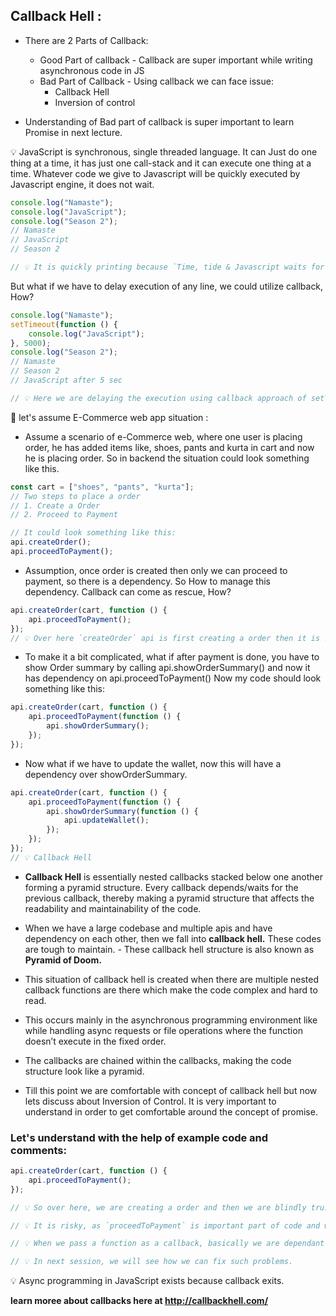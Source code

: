 ## Callback Hell :

-   There are 2 Parts of Callback:

    -   Good Part of callback - Callback are super important while writing asynchronous code in JS
    -   Bad Part of Callback - Using callback we can face issue:
        -   Callback Hell
        -   Inversion of control

-   Understanding of Bad part of callback is super important to learn Promise in next lecture.

💡 JavaScript is synchronous, single threaded language. It can Just do one thing at a time, it has just one call-stack and it can execute one thing at a time. Whatever code we give to Javascript will be quickly executed by Javascript engine, it does not wait.

```js
console.log("Namaste");
console.log("JavaScript");
console.log("Season 2");
// Namaste
// JavaScript
// Season 2

// 💡 It is quickly printing because `Time, tide & Javascript waits for none.`
```

But what if we have to delay execution of any line, we could utilize callback, How?

```js
console.log("Namaste");
setTimeout(function () {
    console.log("JavaScript");
}, 5000);
console.log("Season 2");
// Namaste
// Season 2
// JavaScript after 5 sec

// 💡 Here we are delaying the execution using callback approach of setTimeout.
```

🛒 let's assume E-Commerce web app situation :

-   Assume a scenario of e-Commerce web, where one user is placing order, he has added items like, shoes, pants and kurta in cart and now he is placing order. So in backend the situation could look something like this.

```js
const cart = ["shoes", "pants", "kurta"];
// Two steps to place a order
// 1. Create a Order
// 2. Proceed to Payment

// It could look something like this:
api.createOrder();
api.proceedToPayment();
```

-   Assumption, once order is created then only we can proceed to payment, so there is a dependency. So How to manage this dependency. Callback can come as rescue, How?

```js
api.createOrder(cart, function () {
    api.proceedToPayment();
});
// 💡 Over here `createOrder` api is first creating a order then it is responsible to call `api.proceedToPayment()` as part of callback approach.
```

-   To make it a bit complicated, what if after payment is done, you have to show Order summary by calling api.showOrderSummary() and now it has dependency on api.proceedToPayment() Now my code should look something like this:

```js
api.createOrder(cart, function () {
    api.proceedToPayment(function () {
        api.showOrderSummary();
    });
});
```

-   Now what if we have to update the wallet, now this will have a dependency over showOrderSummary.

```js
api.createOrder(cart, function () {
    api.proceedToPayment(function () {
        api.showOrderSummary(function () {
            api.updateWallet();
        });
    });
});
// 💡 Callback Hell
```

-   **Callback Hell** is essentially nested callbacks stacked below one another forming a pyramid structure. Every callback depends/waits for the previous callback, thereby making a pyramid structure that affects the readability and maintainability of the code.

-   When we have a large codebase and multiple apis and have dependency on each other, then we fall into **callback hell.** These codes are tough to maintain. - These callback hell structure is also known as **Pyramid of Doom.**
-   This situation of callback hell is created when there are multiple nested callback functions are there which make the code complex and hard to read.
-   This occurs mainly in the asynchronous programming environment like while handling async requests or file operations where the function doesn’t execute in the fixed order.
-   The callbacks are chained within the callbacks, making the code structure look like a pyramid.

-   Till this point we are comfortable with concept of callback hell but now lets discuss about Inversion of Control. It is very important to understand in order to get comfortable around the concept of promise.

### Let's understand with the help of example code and comments:

```js
api.createOrder(cart, function () {
    api.proceedToPayment();
});

// 💡 So over here, we are creating a order and then we are blindly trusting `createOrder` to call `proceedToPayment`.

// 💡 It is risky, as `proceedToPayment` is important part of code and we are blindly trusting `createOrder` to call it and handle it.

// 💡 When we pass a function as a callback, basically we are dependant on our parent function that it is his responsibility to run that function. This is called `inversion of control` because we are dependant on that function. What if parent function stopped working, what if it was developed by another programmer or callback runs two times or never run at all.

// 💡 In next session, we will see how we can fix such problems.
```

💡 Async programming in JavaScript exists because callback exits.

**learn moree about callbacks here at http://callbackhell.com/**
